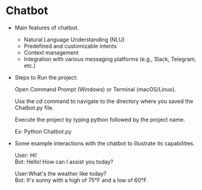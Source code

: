 # Chatbot

- Main features of chatbot.

  - Natural Language Understanding (NLU)
  - Predefined and customizable intents
  - Context management
  - Integration with various messaging platforms (e.g., Slack, Telegram, etc.)

- Steps to Run the project:

   Open Command Prompt (Windows) or Terminal (macOS/Linux).

   Use the cd command to navigate to the directory where you saved the Chatbot.py file.

   Execute the project by typing python followed by the project name.

   Ex: Python Chatbot.py
 

- Some example interactions with the chatbot to illustrate its capabilities.
 
   User: Hi!  
   Bot: Hello! How can I assist you today?

   User:What's the weather like today?  
   Bot: It's sunny with a high of 75°F and a low of 60°F.
